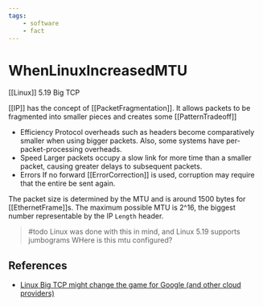 ```yaml
---
tags:
    - software
    - fact
---
```


# WhenLinuxIncreasedMTU

\[\[Linux]] 5.19 Big TCP

\[\[IP]] has the concept of \[\[PacketFragmentation]].
It allows packets to be fragmented into smaller pieces and creates some \[\[PatternTradeoff]]

- Efficiency
  Protocol overheads such as headers become comparatively smaller when using bigger packets.
  Also, some systems have per-packet-processing overheads.
- Speed
  Larger packets occupy a slow link for more time than a smaller packet, causing greater delays to subsequent packets.
- Errors
  If no forward \[\[ErrorCorrection]] is used, corruption may require that the entire be sent again.

The packet size is determined by the MTU and is around 1500 bytes for \[\[EthernetFrame]]s. The maximum possible MTU is 2^16, the biggest number representable by the IP `Length` header.

> \#todo Linux was done with this in mind, and Linux 5.19 supports jumbograms
> WHere is this mtu configured?

## References

- [Linux Big TCP might change the game for Google (and other cloud providers)](https://www.youtube.com/watch?v=llRX_34X8WY)
